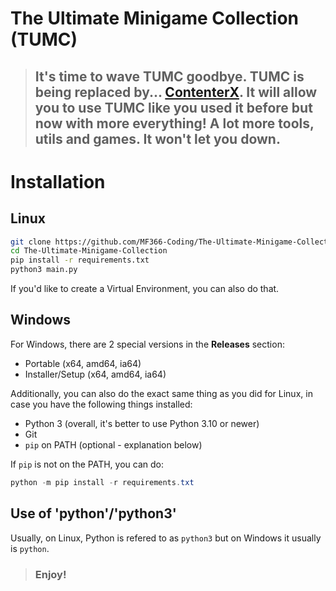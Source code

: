 # The Ultimate Minigame Collection (TUMC)
> ## It's time to wave TUMC goodbye. TUMC is being replaced by... [ContenterX](https://github.com/MF366-Coding/ContenterX). It will allow you to use TUMC like you used it before but now with more everything! A lot more tools, utils and games. It won't let you down.

# Installation

## Linux
```bash
git clone https://github.com/MF366-Coding/The-Ultimate-Minigame-Collection.git
cd The-Ultimate-Minigame-Collection
pip install -r requirements.txt
python3 main.py
```
If you'd like to create a Virtual Environment, you can also do that.

## Windows
For Windows, there are 2 special versions in the **Releases** section:
- Portable (x64, amd64, ia64)
- Installer/Setup (x64, amd64, ia64)

Additionally, you can also do the exact same thing as you did for Linux, in case you have the following things installed:
- Python 3 (overall, it's better to use Python 3.10 or newer)
- Git
- `pip` on PATH (optional - explanation below)

If `pip` is not on the PATH, you can do:
```powershell
python -m pip install -r requirements.txt
```

## Use of 'python'/'python3'
Usually, on Linux, Python is refered to as `python3` but on Windows it usually is `python`.

> ### Enjoy!
